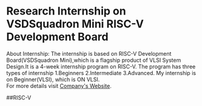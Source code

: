 
# Research Internship on VSDSquadron Mini RISC-V Development Board
About Internship:
The internship is based on RISC-V Development Board(VSDSquadron Mini),which is a flagship product of VLSI System Design.It is a 4-week internship program on RISC-V.
The program has three types of internship
1.Beginners
2.Intermediate
3.Advanced.
My internship is on Beginner(VLSI), which is ON VLSI.         
For more details visit [Company's Website](https://www.vlsisystemdesign.com/).

##RISC-V 

